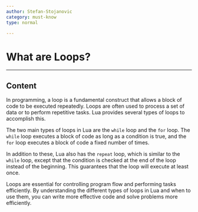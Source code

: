```yaml
---
author: Stefan-Stojanovic
category: must-know
type: normal

---
```


# What are Loops?

---
## Content

In programming, a loop is a fundamental construct that allows a block of code to be executed repeatedly. Loops are often used to process a set of data or to perform repetitive tasks. Lua provides several types of loops to accomplish this.

The two main types of loops in Lua are the `while` loop and the `for` loop. The `while` loop executes a block of code as long as a condition is true, and the `for` loop executes a block of code a fixed number of times.

In addition to these, Lua also has the `repeat` loop, which is similar to the `while` loop, except that the condition is checked at the end of the loop instead of the beginning. This guarantees that the loop will execute at least once.

Loops are essential for controlling program flow and performing tasks efficiently. By understanding the different types of loops in Lua and when to use them, you can write more effective code and solve problems more efficiently.